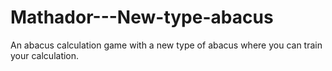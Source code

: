 # Mathador---New-type-abacus
An abacus calculation game with a new type of abacus where you can train your calculation.
